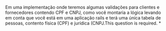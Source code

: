 Em uma implementação onde teremos algumas validações para clientes e fornecedores contendo CPF e CNPJ, como você montaria a lógica levando em conta que você está em uma aplicação rails e terá uma única tabela de pessoas, contento física (CPF) e jurídica (CNPJ.This question is required. *
